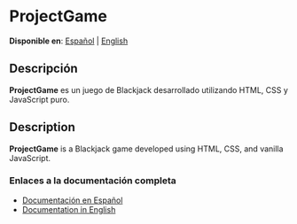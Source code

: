 # ProjectGame

**Disponible en**: [Español](README_es.md) | [English](README_en.md)

## Descripción

**ProjectGame** es un juego de Blackjack desarrollado utilizando HTML, CSS y JavaScript puro.

## Description

**ProjectGame** is a Blackjack game developed using HTML, CSS, and vanilla JavaScript.

### Enlaces a la documentación completa

- [Documentación en Español](README_es.md)
- [Documentation in English](README_en.md)
